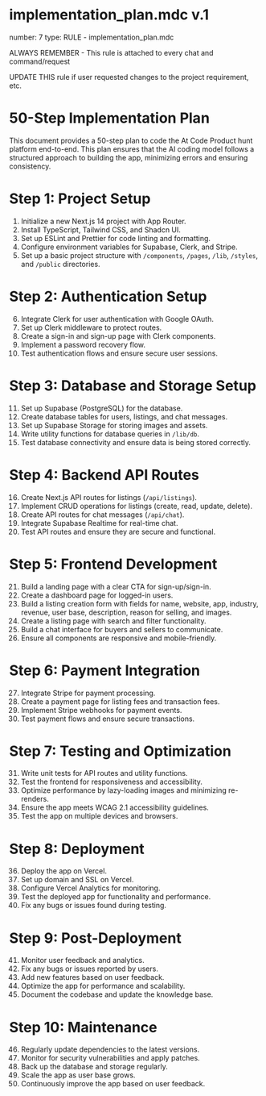 # implementation_plan.mdc v.1

number: 7
type: RULE - implementation_plan.mdc

ALWAYS REMEMBER - This rule is attached to every chat and command/request

UPDATE THIS rule if user requested changes to the project requirement, etc.

# 50-Step Implementation Plan

This document provides a 50-step plan to code the At Code Product hunt platform end-to-end. This plan ensures that the AI coding model follows a structured approach to building the app, minimizing errors and ensuring consistency.

# Step 1: Project Setup

1. Initialize a new Next.js 14 project with App Router.
2. Install TypeScript, Tailwind CSS, and Shadcn UI.
3. Set up ESLint and Prettier for code linting and formatting.
4. Configure environment variables for Supabase, Clerk, and Stripe.
5. Set up a basic project structure with `/components`, `/pages`, `/lib`, `/styles`, and `/public` directories.

# Step 2: Authentication Setup

6. Integrate Clerk for user authentication with Google OAuth.
7. Set up Clerk middleware to protect routes.
8. Create a sign-in and sign-up page with Clerk components.
9. Implement a password recovery flow.
10. Test authentication flows and ensure secure user sessions.

# Step 3: Database and Storage Setup

11. Set up Supabase (PostgreSQL) for the database.
12. Create database tables for users, listings, and chat messages.
13. Set up Supabase Storage for storing images and assets.
14. Write utility functions for database queries in `/lib/db`.
15. Test database connectivity and ensure data is being stored correctly.

# Step 4: Backend API Routes

16. Create Next.js API routes for listings (`/api/listings`).
17. Implement CRUD operations for listings (create, read, update, delete).
18. Create API routes for chat messages (`/api/chat`).
19. Integrate Supabase Realtime for real-time chat.
20. Test API routes and ensure they are secure and functional.

# Step 5: Frontend Development

21. Build a landing page with a clear CTA for sign-up/sign-in.
22. Create a dashboard page for logged-in users.
23. Build a listing creation form with fields for name, website, app, industry, revenue, user base, description, reason for selling, and images.
24. Create a listing page with search and filter functionality.
25. Build a chat interface for buyers and sellers to communicate.
26. Ensure all components are responsive and mobile-friendly.

# Step 6: Payment Integration

27. Integrate Stripe for payment processing.
28. Create a payment page for listing fees and transaction fees.
29. Implement Stripe webhooks for payment events.
30. Test payment flows and ensure secure transactions.

# Step 7: Testing and Optimization 

31. Write unit tests for API routes and utility functions.
32. Test the frontend for responsiveness and accessibility.
33. Optimize performance by lazy-loading images and minimizing re-renders.
34. Ensure the app meets WCAG 2.1 accessibility guidelines.
35. Test the app on multiple devices and browsers.

# Step 8: Deployment

36. Deploy the app on Vercel.
37. Set up domain and SSL on Vercel.
38. Configure Vercel Analytics for monitoring.
39. Test the deployed app for functionality and performance.
40. Fix any bugs or issues found during testing.

# Step 9: Post-Deployment

41. Monitor user feedback and analytics.
42. Fix any bugs or issues reported by users.
43. Add new features based on user feedback.
44. Optimize the app for performance and scalability.
45. Document the codebase and update the knowledge base.

# Step 10: Maintenance

46. Regularly update dependencies to the latest versions.
47. Monitor for security vulnerabilities and apply patches.
48. Back up the database and storage regularly.
49. Scale the app as user base grows.
50. Continuously improve the app based on user feedback.